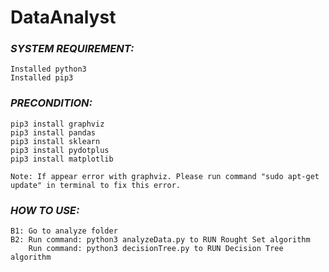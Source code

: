 # DataAnalyst

### *SYSTEM REQUIREMENT:*
	Installed python3
	Installed pip3

### *PRECONDITION:*
	pip3 install graphviz 
	pip3 install pandas
	pip3 install sklearn
	pip3 install pydotplus
	pip3 install matplotlib

	Note: If appear error with graphviz. Please run command "sudo apt-get update" in terminal to fix this error.
### *HOW TO USE:*
	B1: Go to analyze folder
    B2: Run command: python3 analyzeData.py to RUN Rought Set algorithm
        Run command: python3 decisionTree.py to RUN Decision Tree algorithm